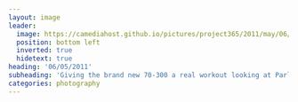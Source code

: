 ```yaml
---
layout: image
leader:
  image: https://camediahost.github.io/pictures/project365/2011/may/06/060511.jpg
  position: bottom left
  inverted: true
  hidetext: true
heading: '06/05/2011'
subheading: 'Giving the brand new 70-300 a real workout looking at Parliament in low dusk light from Waterloo Bridge'
categories: photography
---
```

